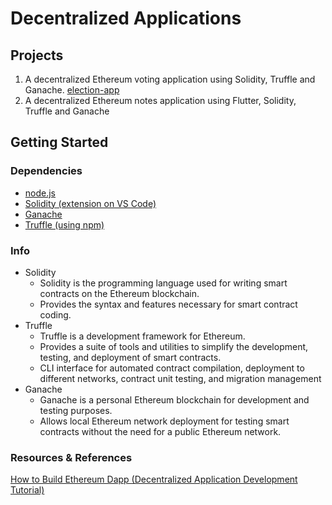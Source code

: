 # Decentralized Applications
## Projects
1. A decentralized Ethereum voting application using Solidity, Truffle and Ganache. [election-app](README.md)
2. A decentralized Ethereum notes application using Flutter, Solidity, Truffle and Ganache

## Getting Started
### Dependencies
* [node.js](https://nodejs.org/en/download)
* [Solidity (extension on VS Code)](https://marketplace.visualstudio.com/items?itemName=JuanBlanco.solidity)
* [Ganache](https://trufflesuite.com/ganache/)
* [Truffle (using npm)](https://trufflesuite.com/docs/truffle/how-to/install/)

### Info
- Solidity
  * Solidity is the programming language used for writing smart contracts on the Ethereum blockchain.
  * Provides the syntax and features necessary for smart contract coding.
- Truffle
  * Truffle is a development framework for Ethereum.
  * Provides a suite of tools and utilities to simplify the development, testing, and deployment of smart contracts.
  * CLI interface for automated contract compilation, deployment to different networks, contract unit testing, and migration management
- Ganache
  * Ganache is a personal Ethereum blockchain for development and testing purposes.
  * Allows local Ethereum network deployment for testing smart contracts without the need for a public Ethereum network.
  


### Resources & References
[How to Build Ethereum Dapp (Decentralized Application Development Tutorial)](https://www.youtube.com/watch?v=3681ZYbDSSk&t=1261s&ab_channel=DappUniversity)
